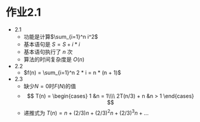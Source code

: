 <script type="text/x-mathjax-config">
MathJax.Hub.Config({
  tex2jax: {inlineMath: [['$','$']]}
});
</script>
<script type="text/javascript" async src="http://cdn.mathjax.org/mathjax/latest/MathJax.js?config=default"></script>

# 作业2.1

- 2.1
  - 功能是计算$\sum_{i=1}^n i^2$
  - 基本语句是 $S = S + i*i$
  - 基本语句执行了 $n$ 次
  - 算法的时间复杂度是 $O(n)$
- 2.2
  - $f(n) = \sum_{i=1}^n 2 * i = n * (n + 1)$
- 2.3
  - 缺少$N = 0$时$F(N)$的值
  - $$
    T(n) = \begin{cases}
    1 &n = 1\\\\
    2T(n/3) + n &n > 1
    \end{cases}
    $$
  - 递推式为 $T(n) = n + (2 / 3) n + (2/3)^2 n + (2/3)^3n + ...$